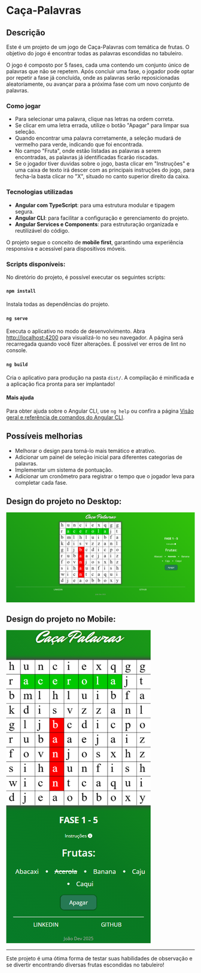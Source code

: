 # Caça-Palavras

## Descrição

Este é um projeto de um jogo de Caça-Palavras com temática de frutas. O objetivo do jogo é encontrar todas as palavras escondidas no tabuleiro.

O jogo é composto por 5 fases, cada uma contendo um conjunto único de palavras que não se repetem. Após concluir uma fase, o jogador pode optar por repetir a fase já concluída, onde as palavras serão reposicionadas aleatoriamente, ou avançar para a próxima fase com um novo conjunto de palavras.

### Como jogar
- Para selecionar uma palavra, clique nas letras na ordem correta.
- Se clicar em uma letra errada, utilize o botão "Apagar" para limpar sua seleção.
- Quando encontrar uma palavra corretamente, a seleção mudará de vermelho para verde, indicando que foi encontrada.
- No campo "Fruta", onde estão listadas as palavras a serem encontradas, as palavras já identificadas ficarão riscadas.
- Se o jogador tiver duvidas sobre o jogo, basta clicar em "Instruções" e uma caixa de texto irá descer com as principais instruções do jogo, para fecha-la basta clicar no "X", situado no canto superior direito da caixa.

### Tecnologias utilizadas
- **Angular com TypeScript**: para uma estrutura modular e tipagem segura.
- **Angular CLI**: para facilitar a configuração e gerenciamento do projeto.
- **Angular Services e Components**: para estruturação organizada e reutilizável do código.

O projeto segue o conceito de **mobile first**, garantindo uma experiência responsiva e acessível para dispositivos móveis.

### Scripts disponíveis:

No diretório do projeto, é possível executar os seguintes scripts:

#### `npm install`

Instala todas as dependências do projeto.

#### `ng serve`

Executa o aplicativo no modo de desenvolvimento. Abra [http://localhost:4200](http://localhost:4200) para visualizá-lo no seu navegador. A página será recarregada quando você fizer alterações. É possível ver erros de lint no console.

#### `ng build`

Cria o aplicativo para produção na pasta `dist/`. A compilação é minificada e a aplicação fica pronta para ser implantado!

#### Mais ajuda

Para obter ajuda sobre o Angular CLI, use `ng help` ou confira a página [Visão geral e referência de comandos do Angular CLI](https://angular.io/cli).

## Possíveis melhorias

- Melhorar o design para torná-lo mais temático e atrativo.
- Adicionar um painel de seleção inicial para diferentes categorias de palavras.
- Implementar um sistema de pontuação.
- Adicionar um cronômetro para registrar o tempo que o jogador leva para completar cada fase.

## Design do projeto no Desktop:
![image](./src/assets/desktop.png)

## Design do projeto no Mobile:
![image](./src/assets/mobile.png)

---

Este projeto é uma ótima forma de testar suas habilidades de observação e se divertir encontrando diversas frutas escondidas no tabuleiro!